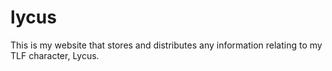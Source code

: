 # lycus
This is my website that stores and distributes any information relating to my TLF character, Lycus.
